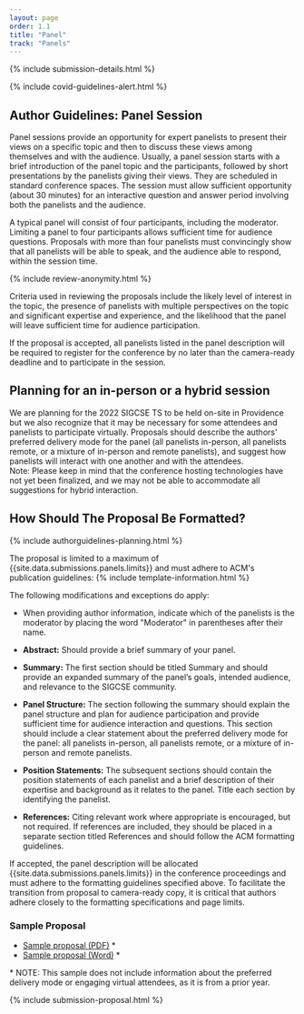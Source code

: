 ```yaml
---
layout: page
order: 1.1
title: "Panel"
track: "Panels"
---
```

 
{% include submission-details.html %}
 
{% include covid-guidelines-alert.html %}
 
## Author Guidelines: Panel Session
 
Panel sessions provide an opportunity for expert panelists to present their views on a specific topic and then to discuss these views among themselves and with the audience. Usually, a panel session starts with a brief introduction of the panel topic and the participants, followed by short presentations by the panelists giving their views. They are scheduled in standard conference spaces. The session must allow sufficient opportunity (about 30 minutes) for an interactive question and answer period involving both the panelists and the audience.
 
A typical panel will consist of four participants, including the moderator. Limiting a panel to four participants allows sufficient time for audience questions. Proposals with more than four panelists must convincingly show that all panelists will be able to speak, and the audience able to respond, within the session time.
 
 
{% include review-anonymity.html %}
 
Criteria used in reviewing the proposals include the likely level of interest in the topic, the presence of panelists with multiple perspectives on the topic and significant expertise and experience, and the likelihood that the panel will leave sufficient time for audience participation.
 
If the proposal is accepted, all panelists listed in the panel description will be required to register for the conference by no later than the camera-ready deadline and to participate in the session.
 
## Planning for an in-person or a hybrid session
We are planning for the 2022 SIGCSE TS to be held on-site in Providence but we also recognize that it may be necessary for some attendees and panelists to participate virtually.  Proposals should describe the authors’ preferred delivery mode for the panel (all panelists in-person, all panelists remote, or a mixture of in-person and remote panelists), and suggest how panelists will interact with one another and with the attendees.  
Note: Please keep in mind that the conference hosting technologies have not yet been finalized, and we may not be able to accommodate all suggestions for hybrid interaction.
  
 
 
## How Should The Proposal Be Formatted?
{% include authorguidelines-planning.html %}
 
The proposal is limited to a maximum of {{site.data.submissions.panels.limits}} and must adhere to ACM's publication guidelines:
{% include template-information.html %}
 
The following modifications and exceptions do apply:
 
-   When providing author information, indicate which of the panelists
    is the moderator by placing the word "Moderator" in parentheses
    after their name.
 
-   **Abstract:** Should provide a brief summary of your panel.
 
- 	**Summary:** The first section should be titled Summary and should provide an expanded summary of the panel’s goals,  intended audience, and relevance to the SIGCSE community.  
-	**Panel Structure:** The section following the summary should explain the panel structure and plan for audience participation and provide sufficient time for audience interaction and questions.   This section should include a clear statement about the preferred delivery mode for the panel: all panelists in-person, all panelists remote, or a mixture of in-person and remote panelists.
-	**Position Statements:** The subsequent sections should contain the position statements of each panelist and a brief description of their expertise and background as it relates to the panel. Title each section by identifying the panelist.
-	**References:** Citing relevant work where appropriate is encouraged, but not required. If references are included, they should be placed in a separate section titled References and should follow the ACM formatting guidelines.
 
If accepted, the panel description will be allocated
{{site.data.submissions.panels.limits}}  in the conference proceedings
and must adhere to the formatting guidelines specified above. To
facilitate the transition from proposal to camera-ready copy, it is
critical that authors adhere closely to the formatting specifications
and page limits.
 
### Sample Proposal
 
* [Sample proposal (PDF)](/docs/sigcse-sample-panel.pdf) *
* [Sample proposal (Word)](/docs/sigcse-sample-panel.docx) *
 
\* NOTE: This sample does not include information about the preferred delivery mode or engaging virtual attendees, as it is from a prior year.
 
{% include submission-proposal.html %}
